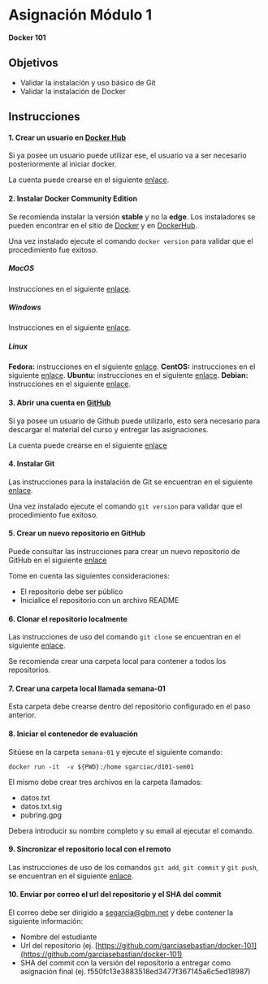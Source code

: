 # Asignación Módulo 1
__Docker 101__

## Objetivos

* Validar la instalación y uso básico de Git
* Validar la instalación de Docker

## Instrucciones

#### 1. Crear un usuario en [Docker Hub](http://www.dockerhub.com)
Si ya posee un usuario puede utilizar ese, el usuario va a ser necesario posteriormente al iniciar docker.

La cuenta puede crearse en el siguiente [enlace](http://www.dockerhub.com).

#### 2. Instalar Docker Community Edition

Se recomienda instalar la versión __stable__ y no la __edge__. Los instaladores se pueden encontrar en el sitio de [Docker](https://www.docker.com/get-started) y en [DockerHub](http://www.dockerhub.com).

Una vez instalado ejecute el comando `docker version` para validar que el procedimiento fue exitoso.

##### MacOS
Instrucciones en el siguiente [enlace](https://hub.docker.com/editions/community/docker-ce-desktop-mac). 

##### Windows
Instrucciones en el siguiente [enlace](https://hub.docker.com/editions/community/docker-ce-desktop-windows).

##### Linux
__Fedora:__ instrucciones en el siguiente [enlace](https://hub.docker.com/editions/community/docker-ce-server-fedora).
__CentOS:__ instrucciones en el siguiente [enlace](https://hub.docker.com/editions/community/docker-ce-server-centos).
__Ubuntu:__ instrucciones en el siguiente [enlace](https://hub.docker.com/editions/community/docker-ce-server-ubuntu).
__Debian:__ instrucciones en el siguiente [enlace](https://hub.docker.com/editions/community/docker-ce-server-debian).

#### 3. Abrir una cuenta en [GitHub](http://www.github.com)

Si ya posee un usuario de Github puede utilizarlo, esto será necesario para descargar el material del curso y entregar las asignaciones.

La cuenta puede crearse en el siguiente [enlace](http://www.github.com)

#### 4. Instalar Git

Las instrucciones para la instalación de Git se encuentran en el siguiente [enlace](https://git-scm.com/book/en/v2/Getting-Started-Installing-Git).

Una vez instalado ejecute el comando `git version` para validar que el procedimiento fue exitoso.

#### 5. Crear un nuevo repositorio en GitHub

Puede consultar las instrucciones para crear un nuevo repositorio de GitHub en el siguiente [enlace](https://github.com/new)

Tome en cuenta las siguientes consideraciones:

* El repositorio debe ser público
* Inicialice el repositorio con un archivo README

#### 6. Clonar el repositorio localmente

Las instrucciones de uso del comando `git clone` se encuentran en el siguiente [enlace](https://git-scm.com/docs/git-clone).

Se recomienda crear una carpeta local para contener a todos los repositorios.

#### 7. Crear una carpeta local llamada semana-01

Esta carpeta debe crearse dentro del repositorio configurado en el paso anterior.

#### 8. Iniciar el contenedor de evaluación

Sitúese en la carpeta `semana-01` y ejecute el siguiente comando:

`docker run -it  -v ${PWD}:/home sgarciac/d101-sem01`

El mismo debe crear tres archivos en la carpeta llamados:

* datos.txt
* datos.txt.sig
* pubring.gpg

Debera introducir su nombre completo y su email al ejecutar el comando.

#### 9. Sincronizar el repositorio local con el remoto

Las instrucciones de uso de los comandos `git add`, `git commit` y `git push`, se encuentran en el siguiente [enlace](https://git-scm.com/docs).

#### 10. Enviar por correo el url del repositorio y el SHA del commit

El correo debe ser dirigido a segarcia@gbm.net y debe contener la siguiente información:

* Nombre del estudiante
* Url del repositorio (ej. [https://github.com/garciasebastian/docker-101](https://github.com/garciasebastian/docker-101)
* SHA del commit con la versión del repositorio a entregar como asignación final (ej. f550fc13e3883518ed3477f367145a6c5ed18987)

